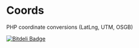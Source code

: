 Coords
======

PHP coordinate conversions (LatLng, UTM, OSGB)


[![Bitdeli Badge](https://d2weczhvl823v0.cloudfront.net/nevstokes/coords/trend.png)](https://bitdeli.com/free "Bitdeli Badge")

